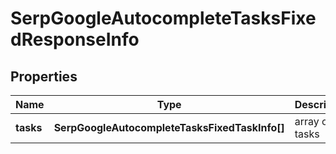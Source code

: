 # SerpGoogleAutocompleteTasksFixedResponseInfo

## Properties

| Name | Type | Description | Notes |
|------------ | ------------- | ------------- | -------------|
**tasks** | **SerpGoogleAutocompleteTasksFixedTaskInfo[]** | array of tasks |[optional]|